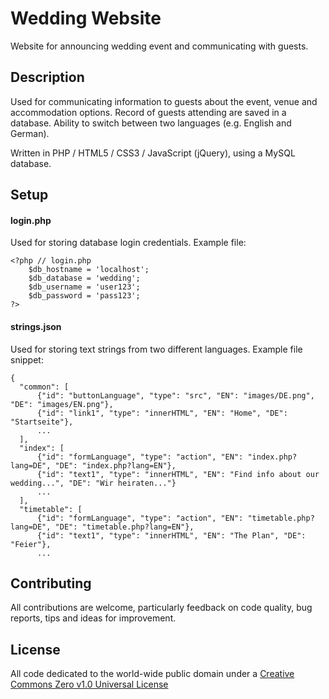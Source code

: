 # Wedding Website

Website for announcing wedding event and communicating with guests.

## Description

Used for communicating information to guests about the event, venue and accommodation options. Record of guests attending are saved in a database. Ability to switch between two languages (e.g. English and German).

Written in PHP / HTML5 / CSS3 / JavaScript (jQuery), using a MySQL database.

## Setup
#### login.php
Used for storing database login credentials. Example file:
```
<?php // login.php
    $db_hostname = 'localhost';
    $db_database = 'wedding';
    $db_username = 'user123';
    $db_password = 'pass123';
?>
```

#### strings.json
Used for storing text strings from two different languages. Example file snippet:
```
{
  "common": [
      {"id": "buttonLanguage", "type": "src", "EN": "images/DE.png", "DE": "images/EN.png"},
      {"id": "link1", "type": "innerHTML", "EN": "Home", "DE": "Startseite"},
      ...
  ],
  "index": [
      {"id": "formLanguage", "type": "action", "EN": "index.php?lang=DE", "DE": "index.php?lang=EN"},
      {"id": "text1", "type": "innerHTML", "EN": "Find info about our wedding...", "DE": "Wir heiraten..."}
      ...
  ],
  "timetable": [
      {"id": "formLanguage", "type": "action", "EN": "timetable.php?lang=DE", "DE": "timetable.php?lang=EN"},
      {"id": "text1", "type": "innerHTML", "EN": "The Plan", "DE": "Feier"},
      ...
```

## Contributing

All contributions are welcome, particularly feedback on code quality, bug reports, tips and ideas for improvement.

## License

All code dedicated to the world-wide public domain under a [Creative Commons Zero v1.0 Universal License](https://creativecommons.org/publicdomain/zero/1.0/)
